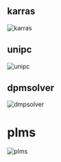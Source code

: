 ## karras

![karras](https://github.com/heepengpeng/imgfolder/assets/122354463/4be0d254-ecbc-4b3a-9846-d03197015fb6)

## unipc

![unipc](https://github.com/heepengpeng/imgfolder/assets/122354463/5957b562-d115-440e-bcc6-148f3414f18f)

## dpmsolver

![dmpsolver](https://github.com/heepengpeng/imgfolder/assets/122354463/7489e5c6-7141-4480-ad8c-1299f46a0b3b)

# plms
![plms](https://github.com/heepengpeng/imgfolder/assets/122354463/62152ee7-eeb4-428c-9a2a-f47d349bb506)


